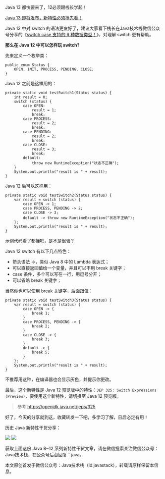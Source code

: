 
Java 13 都快要来了，12必须跟栈长学起！

[Java 13 即将发布，新特性必须抢先看！](https://mp.weixin.qq.com/s/Gg6KKz7vhDRpzeMR8CG4DA)

Java 12 中对 switch 的语法更友好了，建议大家看下栈长在Java技术栈微信公众号分享的《[switch case 支持的 6 种数据类型！](https://mp.weixin.qq.com/s/QuchavZfEexwAgUS5qgB_Q)》，对理解 switch 更有帮助。

**那么在 Java 12 中可以怎样玩 switch?**

先来定义一个枚举类：

```
public enum Status {
    OPEN, INIT, PROCESS, PENDING, CLOSE;
}
```

Java 12 之前是这样用的：

```
private static void testSwitch1(Status status) {
    int result = 0;
    switch (status) {
        case OPEN:
            result = 1;
            break;
        case PROCESS:
            result = 2;
            break;
        case PENDING:
            result = 2;
            break;
        case CLOSE:
            result = 3;
            break;
        default:
            throw new RuntimeException("状态不正确");
    }
    System.out.println("result is " + result);
}
```

Java 12 后可以这样用：

```
private static void testSwitch2(Status status) {
    var result = switch (status) {
        case OPEN -> 1;
        case PROCESS, PENDING -> 2;
        case CLOSE -> 3;
        default -> throw new RuntimeException("状态不正确");
    };
    System.out.println("result is " + result);
}
```

示例代码看了都懂吧，是不是很骚？

Java 12 switch 有以下几点特色：

- 箭头语法 ->，类似 Java 8 中的 Lambda 表达式；
- 可以直接返回值给一个变量，并且可以不用 break 关键字；
- case 条件，多个可以写在一行，用逗号分开；
- 可以省略 break 关键字；

当然你也可以使用 break 关键字，后面跟值：

```
private static void testSwitch3(Status status) {
    var result = switch (status) {
        case OPEN -> {
            break 1;
        }
        case PROCESS, PENDING -> {
            break 2;
        }
        case CLOSE -> {
            break 3;
        }
        default -> {
            break 5;
        }
    };
    System.out.println("result is " + result);
}
```

不推荐用这种，在编译器也会显示灰色，并提示你更改。

最后，这个新特性是 Java 12 预览版中的特性：`JEP 325: Switch Expressions (Preview)`，要使用这个新特性，请切换至 Java 12 预览版。

> 参考 https://openjdk.java.net/jeps/325

好了，今天的分享就到这，收藏转发一下吧，多学习了解，日后必定有用！

历史 Java 新特性干货分享：

![](http://img.javastack.cn/20190613135450.png)
![](http://img.javastack.cn/20190613135537.png)

获取上面这份 Java 8~12 系列新特性干货文章，请在微信搜索关注微信公众号：Java技术栈，在公众号后台回复：java。

本文原创首发于微信公众号：Java技术栈（id:javastack），转载请原样保留本信息。